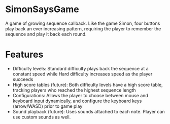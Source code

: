 # SimonSaysGame

A game of growing sequence callback. Like the game Simon, four buttons play back an ever increasing pattern, requiring the player to remember the sequence and play it back each round.

# Features
- Difficulty levels: Standard difficulty plays back the sequence at a constant speed while Hard difficulty increases speed as the player succeeds
- High score tables (future): Both difficulty levels have a high score table, tracking players who reached the highest sequence length
- Configurations: Allows the player to choose between mouse and keyboard input dynamically, and configure the keyboard keys (arrow/WASD) prior to game play
- Sound playback (future): Uses sounds attached to each note. Player can use custom sounds as well.
